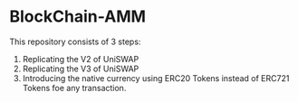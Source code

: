 # BlockChain-AMM
This repository consists of 3 steps:
1. Replicating the V2 of UniSWAP
2. Replicating the V3 of UniSWAP
3. Introducing the native currency using ERC20 Tokens instead of ERC721 Tokens foe any transaction.
